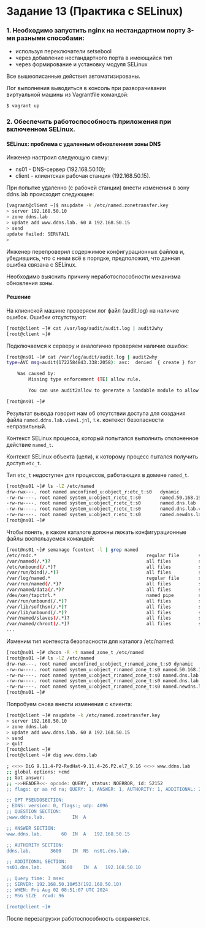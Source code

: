 # Задание 13 (Практика с SELinux)

### 1. Необходимо запустить nginx на нестандартном порту 3-мя разными способами:

- используя переключатели setsebool
- через добавление нестандартного порта в имеющийся тип
- через формирование и установку модуля SELinux

Все вышеописанные действия автоматизированы.

Лог выполнения выводиться в консоль при разворачивании виртуальной машины из Vagrantfile командой:

```bash
$ vagrant up
```

### 2. Обеспечить работоспособность приложения при включенном SELinux.

#### SELinux: проблема с удаленным обновлением зоны DNS

Инженер настроил следующую схему:

- ns01 - DNS-сервер (192.168.50.10);
- client - клиентская рабочая станция (192.168.50.15).

При попытке удаленно (с рабочей станции) внести изменения в зону ddns.lab происходит следующее:
```bash
[vagrant@client ~]$ nsupdate -k /etc/named.zonetransfer.key
> server 192.168.50.10
> zone ddns.lab
> update add www.ddns.lab. 60 A 192.168.50.15
> send
update failed: SERVFAIL
>
```
Инженер перепроверил содержимое конфигурационных файлов и, убедившись, что с ними всё в порядке, предположил, что данная ошибка связана с SELinux.

Необходимо выяснить причину неработоспособности механизма обновления зоны.

#### Решение

На клиенской машине проверяем лог файл (audit.log) на наличие ошибок. Ошибки отсутствуют:
```bash
[root@client ~]# cat /var/log/audit/audit.log | audit2why
[root@client ~]# 
```
Подключаемся к серверу и аналогично проверяем наличие ошибок:
```bash
[root@ns01 ~]# cat /var/log/audit/audit.log | audit2why
type=AVC msg=audit(1722584843.338:2058): avc:  denied  { create } for  pid=5438 comm="isc-worker0000" name="named.ddns.lab.view1.jnl" scontext=system_u:system_r:named_t:s0 tcontext=system_u:object_r:etc_t:s0 tclass=file permissive=0

	Was caused by:
		Missing type enforcement (TE) allow rule.

		You can use audit2allow to generate a loadable module to allow this access.

[root@ns01 ~]# 
```

Результат вывода говорит нам об отсутствии доступа для создания файла `named.ddns.lab.view1.jnl`, т.к. контекст безопасности неправильный.

Контекст SELinux процесса, который попытался выполнить отклоненное действие `named_t`.

Контекст SELinux объекта (цели), к которому процесс пытался получить доступ `etc_t`.

Тип `etc_t` недоступен для процессов, работающих в домене `named_t`.

```bash
[root@ns01 ~]# ls -lZ /etc/named
drw-rwx---. root named unconfined_u:object_r:etc_t:s0   dynamic
-rw-rw----. root named system_u:object_r:etc_t:s0       named.50.168.192.rev
-rw-rw----. root named system_u:object_r:etc_t:s0       named.dns.lab
-rw-rw----. root named system_u:object_r:etc_t:s0       named.dns.lab.view1
-rw-rw----. root named system_u:object_r:etc_t:s0       named.newdns.lab
[root@ns01 ~]# 
```
Чтобы понять, в каком каталоге должны лежать конфигурационные файлы воспользуемся командой:

```bash
[root@ns01 ~]# semanage fcontext -l | grep named
/etc/rndc.*                                        regular file       system_u:object_r:named_conf_t:s0 
/var/named(/.*)?                                   all files          system_u:object_r:named_zone_t:s0 
/etc/unbound(/.*)?                                 all files          system_u:object_r:named_conf_t:s0 
/var/run/bind(/.*)?                                all files          system_u:object_r:named_var_run_t:s0 
/var/log/named.*                                   regular file       system_u:object_r:named_log_t:s0 
/var/run/named(/.*)?                               all files          system_u:object_r:named_var_run_t:s0 
/var/named/data(/.*)?                              all files          system_u:object_r:named_cache_t:s0 
/dev/xen/tapctrl.*                                 named pipe         system_u:object_r:xenctl_t:s0 
/var/run/unbound(/.*)?                             all files          system_u:object_r:named_var_run_t:s0 
/var/lib/softhsm(/.*)?                             all files          system_u:object_r:named_cache_t:s0 
/var/lib/unbound(/.*)?                             all files          system_u:object_r:named_cache_t:s0 
/var/named/slaves(/.*)?                            all files          system_u:object_r:named_cache_t:s0 
/var/named/chroot(/.*)?                            all files          system_u:object_r:named_conf_t:s0 
...
```

Изменим тип контекста безопасности для каталога /etc/named:

```bash
[root@ns01 ~]# chcon -R -t named_zone_t /etc/named
[root@ns01 ~]# ls -lZ /etc/named
drw-rwx---. root named unconfined_u:object_r:named_zone_t:s0 dynamic
-rw-rw----. root named system_u:object_r:named_zone_t:s0 named.50.168.192.rev
-rw-rw----. root named system_u:object_r:named_zone_t:s0 named.dns.lab
-rw-rw----. root named system_u:object_r:named_zone_t:s0 named.dns.lab.view1
-rw-rw----. root named system_u:object_r:named_zone_t:s0 named.newdns.lab
[root@ns01 ~]# 
```

Попробуем снова внести изменения с клиента:

```bash
[root@client ~]# nsupdate -k /etc/named.zonetransfer.key
> server 192.168.50.10
> zone ddns.lab
> update add www.ddns.lab. 60 A 192.168.50.15
> send
> quit
[root@client ~]# 
[root@client ~]# dig www.ddns.lab

; <<>> DiG 9.11.4-P2-RedHat-9.11.4-26.P2.el7_9.16 <<>> www.ddns.lab
;; global options: +cmd
;; Got answer:
;; ->>HEADER<<- opcode: QUERY, status: NOERROR, id: 52152
;; flags: qr aa rd ra; QUERY: 1, ANSWER: 1, AUTHORITY: 1, ADDITIONAL: 2

;; OPT PSEUDOSECTION:
; EDNS: version: 0, flags:; udp: 4096
;; QUESTION SECTION:
;www.ddns.lab.			IN	A

;; ANSWER SECTION:
www.ddns.lab.		60	IN	A	192.168.50.15

;; AUTHORITY SECTION:
ddns.lab.		3600	IN	NS	ns01.dns.lab.

;; ADDITIONAL SECTION:
ns01.dns.lab.		3600	IN	A	192.168.50.10

;; Query time: 3 msec
;; SERVER: 192.168.50.10#53(192.168.50.10)
;; WHEN: Fri Aug 02 08:51:07 UTC 2024
;; MSG SIZE  rcvd: 96

[root@client ~]# 
```
После перезагрузки работоспособность сохраняется.